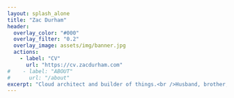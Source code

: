 ```yaml
---
layout: splash_alone
title: "Zac Durham"
header:
  overlay_color: "#000"
  overlay_filter: "0.2"
  overlay_image: assets/img/banner.jpg
  actions:
    - label: "CV"
      url: "https://cv.zacdurham.com"
#    - label: "ABOUT"
#      url: "/about"
excerpt: "Cloud architect and builder of things.<br />Husband, brother, former chef. Cat whisperer."
---
```

